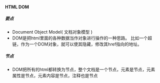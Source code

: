 #### HTML DOM

##### 要点

- Document Object Model( 文档对象模型 )
- DOM是把html里面的各种数据当作对象进行操作的一种思路。 比如一个超链，作为一个DOM对象，就可以使其隐藏，修改其href指向的地址。  

##### 节点

- DOM把所有的html都转换为节点，整个文档是一个节点，元素是节点，元素属性是节点，元素内容是节点，注释也是节点 